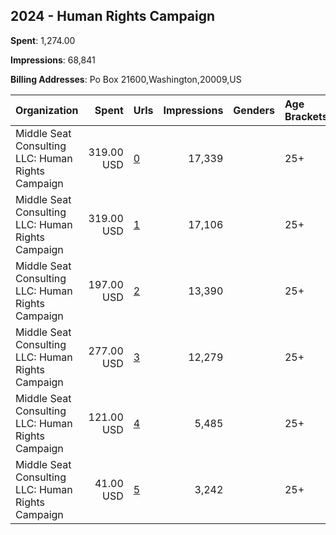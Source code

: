 ## 2024 - Human Rights Campaign 
**Spent**: 1,274.00

**Impressions**: 68,841

**Billing Addresses**: Po Box 21600,Washington,20009,US

|Organization|Spent|Urls|Impressions|Genders|Age Brackets|Country Codes|
|:---|---:|:---|---:|:---|:---|:---|
|Middle Seat Consulting  LLC: Human Rights Campaign|319.00 USD|[0](https://www.snap.com/political-ads/asset/b47a780abcb2e92c0ccc23398bf04d82f1f449a60a794f80111fa3e701b1ac75?mediaType=mp4)|17,339||25+|united states|
|Middle Seat Consulting  LLC: Human Rights Campaign|319.00 USD|[1](https://www.snap.com/political-ads/asset/b47a780abcb2e92c0ccc23398bf04d82f1f449a60a794f80111fa3e701b1ac75?mediaType=mp4)|17,106||25+|united states|
|Middle Seat Consulting  LLC: Human Rights Campaign|197.00 USD|[2](https://www.snap.com/political-ads/asset/f6dd957c89425c6155cefe0a582110867e9cab64a2eecba1757ac48e535509c2?mediaType=mp4)|13,390||25+|united states|
|Middle Seat Consulting  LLC: Human Rights Campaign|277.00 USD|[3](https://www.snap.com/political-ads/asset/de2d84943732bdae6b48f3bf6511ae5206019c90778ed99863307fbd317aeacb?mediaType=mp4)|12,279||25+|united states|
|Middle Seat Consulting  LLC: Human Rights Campaign|121.00 USD|[4](https://www.snap.com/political-ads/asset/de2d84943732bdae6b48f3bf6511ae5206019c90778ed99863307fbd317aeacb?mediaType=mp4)|5,485||25+|united states|
|Middle Seat Consulting  LLC: Human Rights Campaign|41.00 USD|[5](https://www.snap.com/political-ads/asset/f6dd957c89425c6155cefe0a582110867e9cab64a2eecba1757ac48e535509c2?mediaType=mp4)|3,242||25+|united states|
